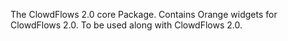 The ClowdFlows 2.0 core Package. Contains Orange widgets for ClowdFlows 2.0.
To be used along with ClowdFlows 2.0.
